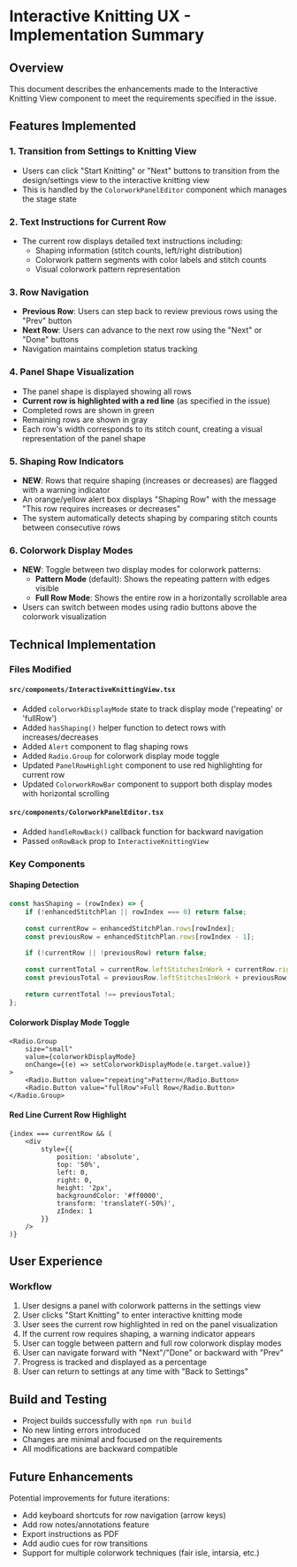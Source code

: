 # Interactive Knitting UX - Implementation Summary

## Overview
This document describes the enhancements made to the Interactive Knitting View component to meet the requirements specified in the issue.

## Features Implemented

### 1. Transition from Settings to Knitting View
- Users can click "Start Knitting" or "Next" buttons to transition from the design/settings view to the interactive knitting view
- This is handled by the `ColorworkPanelEditor` component which manages the stage state

### 2. Text Instructions for Current Row
- The current row displays detailed text instructions including:
  - Shaping information (stitch counts, left/right distribution)
  - Colorwork pattern segments with color labels and stitch counts
  - Visual colorwork pattern representation

### 3. Row Navigation
- **Previous Row**: Users can step back to review previous rows using the "Prev" button
- **Next Row**: Users can advance to the next row using the "Next" or "Done" buttons
- Navigation maintains completion status tracking

### 4. Panel Shape Visualization
- The panel shape is displayed showing all rows
- **Current row is highlighted with a red line** (as specified in the issue)
- Completed rows are shown in green
- Remaining rows are shown in gray
- Each row's width corresponds to its stitch count, creating a visual representation of the panel shape

### 5. Shaping Row Indicators
- **NEW**: Rows that require shaping (increases or decreases) are flagged with a warning indicator
- An orange/yellow alert box displays "Shaping Row" with the message "This row requires increases or decreases"
- The system automatically detects shaping by comparing stitch counts between consecutive rows

### 6. Colorwork Display Modes
- **NEW**: Toggle between two display modes for colorwork patterns:
  - **Pattern Mode** (default): Shows the repeating pattern with edges visible
  - **Full Row Mode**: Shows the entire row in a horizontally scrollable area
- Users can switch between modes using radio buttons above the colorwork visualization

## Technical Implementation

### Files Modified

#### `src/components/InteractiveKnittingView.tsx`
- Added `colorworkDisplayMode` state to track display mode ('repeating' or 'fullRow')
- Added `hasShaping()` helper function to detect rows with increases/decreases
- Added `Alert` component to flag shaping rows
- Added `Radio.Group` for colorwork display mode toggle
- Updated `PanelRowHighlight` component to use red highlighting for current row
- Updated `ColorworkRowBar` component to support both display modes with horizontal scrolling

#### `src/components/ColorworkPanelEditor.tsx`
- Added `handleRowBack()` callback function for backward navigation
- Passed `onRowBack` prop to `InteractiveKnittingView`

### Key Components

#### Shaping Detection
```typescript
const hasShaping = (rowIndex) => {
    if (!enhancedStitchPlan || rowIndex === 0) return false;
    
    const currentRow = enhancedStitchPlan.rows[rowIndex];
    const previousRow = enhancedStitchPlan.rows[rowIndex - 1];
    
    if (!currentRow || !previousRow) return false;
    
    const currentTotal = currentRow.leftStitchesInWork + currentRow.rightStitchesInWork;
    const previousTotal = previousRow.leftStitchesInWork + previousRow.rightStitchesInWork;
    
    return currentTotal !== previousTotal;
};
```

#### Colorwork Display Mode Toggle
```tsx
<Radio.Group 
    size="small" 
    value={colorworkDisplayMode}
    onChange={(e) => setColorworkDisplayMode(e.target.value)}
>
    <Radio.Button value="repeating">Pattern</Radio.Button>
    <Radio.Button value="fullRow">Full Row</Radio.Button>
</Radio.Group>
```

#### Red Line Current Row Highlight
```tsx
{index === currentRow && (
    <div
        style={{
            position: 'absolute',
            top: '50%',
            left: 0,
            right: 0,
            height: '2px',
            backgroundColor: '#ff0000',
            transform: 'translateY(-50%)',
            zIndex: 1
        }}
    />
)}
```

## User Experience

### Workflow
1. User designs a panel with colorwork patterns in the settings view
2. User clicks "Start Knitting" to enter interactive knitting mode
3. User sees the current row highlighted in red on the panel visualization
4. If the current row requires shaping, a warning indicator appears
5. User can toggle between pattern and full row colorwork display modes
6. User can navigate forward with "Next"/"Done" or backward with "Prev"
7. Progress is tracked and displayed as a percentage
8. User can return to settings at any time with "Back to Settings"

## Build and Testing

- Project builds successfully with `npm run build`
- No new linting errors introduced
- Changes are minimal and focused on the requirements
- All modifications are backward compatible

## Future Enhancements

Potential improvements for future iterations:
- Add keyboard shortcuts for row navigation (arrow keys)
- Add row notes/annotations feature
- Export instructions as PDF
- Add audio cues for row transitions
- Support for multiple colorwork techniques (fair isle, intarsia, etc.)
